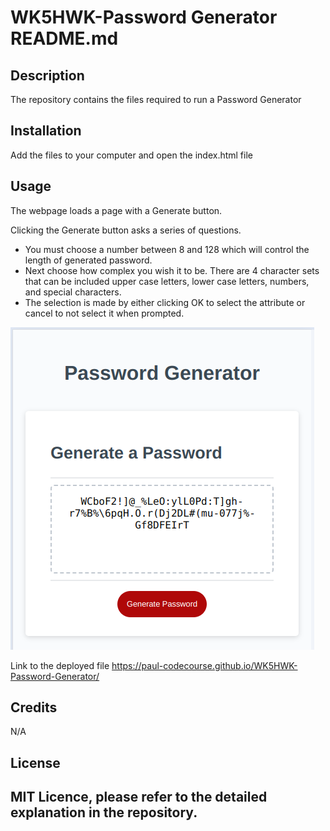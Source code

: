 # WK5HWK-Password Generator README.md
## Description

The repository contains the files required to run a Password Generator

## Installation

Add the files to your computer and open the index.html file

## Usage

The webpage loads a page with a Generate button. 

Clicking the Generate button asks a series of questions. 
-   You must choose a number between 8 and 128 which will control the length of generated password.
-   Next choose how complex you wish it to be. There are 4 character sets that can be included upper case letters, lower case letters, numbers, and special characters.
-   The selection is made by either clicking OK to select the attribute or cancel to not select it when prompted.

![Screenshot of the app ](https://github.com/Paul-codecourse/WK5HWK-Password-Generator/blob/main/password_generator.png)

Link to the deployed file https://paul-codecourse.github.io/WK5HWK-Password-Generator/ 

## Credits

N/A

## License

MIT Licence, please refer to the detailed explanation in the repository.
---
